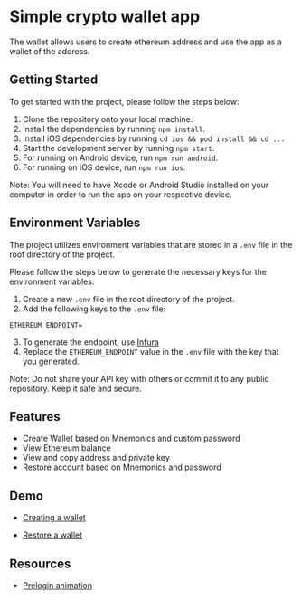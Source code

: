 # Simple crypto wallet app

The wallet allows users to create ethereum address and use the app as a wallet of the address.

## Getting Started

To get started with the project, please follow the steps below:

1. Clone the repository onto your local machine.
2. Install the dependencies by running `npm install`.
3. Install iOS dependencies by running `cd ios && pod install && cd ...`
4. Start the development server by running `npm start`.
5. For running on Android device, run `npm run android`.
6. For running on iOS device, run `npm run ios`.

Note: You will need to have Xcode or Android Studio installed on your computer in order to run the app on your respective device.

## Environment Variables

The project utilizes environment variables that are stored in a `.env` file in the root directory of the project.

Please follow the steps below to generate the necessary keys for the environment variables:

1. Create a new `.env` file in the root directory of the project.
2. Add the following keys to the `.env` file:

```
ETHEREUM_ENDPOINT=
```

3. To generate the endpoint, use [Infura](https://docs.infura.io/infura/getting-started)
4. Replace the `ETHEREUM_ENDPOINT` value in the `.env` file with the key that you generated.

Note: Do not share your API key with others or commit it to any public repository. Keep it safe and secure.

## Features

- Create Wallet based on Mnemonics and custom password
- View Ethereum balance
- View and copy address and private key
- Restore account based on Mnemonics and password

## Demo

- [Creating a wallet](https://user-images.githubusercontent.com/11165169/230159067-fbd92ad3-95de-4684-bf61-e49c10dae41c.mov)

- [Restore a wallet](https://user-images.githubusercontent.com/11165169/230160163-13139376-c07d-4898-8917-eaaf8f1681ce.mov)

## Resources

- [Prelogin animation](https://lottiefiles.com/141560-loader-v25)

